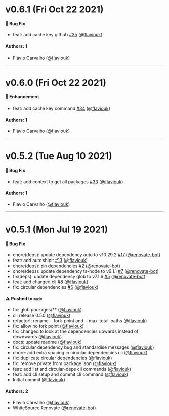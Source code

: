 # v0.6.1 (Fri Oct 22 2021)

#### 🐛 Bug Fix

- feat: add cache key github [#35](https://github.com/flaviouk/standard-monorepo/pull/35) ([@flaviouk](https://github.com/flaviouk))

#### Authors: 1

- Flávio Carvalho ([@flaviouk](https://github.com/flaviouk))

---

# v0.6.0 (Fri Oct 22 2021)

#### 🚀 Enhancement

- feat: add cache key command [#34](https://github.com/flaviouk/standard-monorepo/pull/34) ([@flaviouk](https://github.com/flaviouk))

#### Authors: 1

- Flávio Carvalho ([@flaviouk](https://github.com/flaviouk))

---

# v0.5.2 (Tue Aug 10 2021)

#### 🐛 Bug Fix

- feat: add context to get all packages [#33](https://github.com/flaviouk/standard-monorepo/pull/33) ([@flaviouk](https://github.com/flaviouk))

#### Authors: 1

- Flávio Carvalho ([@flaviouk](https://github.com/flaviouk))

---

# v0.5.1 (Mon Jul 19 2021)

#### 🐛 Bug Fix

- chore(deps): update dependency auto to v10.29.2 [#17](https://github.com/flaviouk/standard-monorepo/pull/17) ([@renovate-bot](https://github.com/renovate-bot))
- feat: add auto shipit [#13](https://github.com/flaviouk/standard-monorepo/pull/13) ([@flaviouk](https://github.com/flaviouk))
- chore(deps): pin dependencies [#2](https://github.com/flaviouk/standard-monorepo/pull/2) ([@renovate-bot](https://github.com/renovate-bot))
- chore(deps): update dependency ts-node to v9.1.1 [#7](https://github.com/flaviouk/standard-monorepo/pull/7) ([@renovate-bot](https://github.com/renovate-bot))
- fix(deps): update dependency glob to v7.1.6 [#5](https://github.com/flaviouk/standard-monorepo/pull/5) ([@renovate-bot](https://github.com/renovate-bot))
- feat: add changed cli [#8](https://github.com/flaviouk/standard-monorepo/pull/8) ([@flaviouk](https://github.com/flaviouk))
- fix: circular dependencies [#6](https://github.com/flaviouk/standard-monorepo/pull/6) ([@flaviouk](https://github.com/flaviouk))

#### ⚠️ Pushed to `main`

- fix: glob packages/** ([@flaviouk](https://github.com/flaviouk))
- ci: release 0.5.0 ([@flaviouk](https://github.com/flaviouk))
- refactor!: rename --fork-point and --max-total-paths ([@flaviouk](https://github.com/flaviouk))
- fix: allow no fork point ([@flaviouk](https://github.com/flaviouk))
- fix: changed to look at the dependencies upwards instead of downwards ([@flaviouk](https://github.com/flaviouk))
- docs: update readme ([@flaviouk](https://github.com/flaviouk))
- fix: circular dependency bug and standardise messages ([@flaviouk](https://github.com/flaviouk))
- chore: add extra spacing in circular dependencies cli ([@flaviouk](https://github.com/flaviouk))
- fix: duplicate circular dependencies ([@flaviouk](https://github.com/flaviouk))
- fix: remove private from package.json ([@flaviouk](https://github.com/flaviouk))
- feat: add list and circular-deps cli commands ([@flaviouk](https://github.com/flaviouk))
- feat: add cli setup and commit cli command ([@flaviouk](https://github.com/flaviouk))
- Initial commit ([@flaviouk](https://github.com/flaviouk))

#### Authors: 2

- Flávio Carvalho ([@flaviouk](https://github.com/flaviouk))
- WhiteSource Renovate ([@renovate-bot](https://github.com/renovate-bot))
